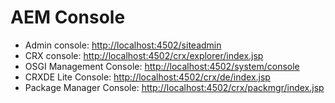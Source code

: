 # AEM Console

- Admin console: [http://localhost:4502/siteadmin](http://localhost:4502/siteadmin)
- CRX console: [http://localhost:4502/crx/explorer/index.jsp](http://localhost:4502/crx/explorer/index.jsp)
- OSGI Management Console: [http://localhost:4502/system/console](http://localhost:4502/system/console)
- CRXDE Lite Console: [http://localhost:4502/crx/de/index.jsp](http://localhost:4502/crx/de/index.jsp)
- Package Manager Console: [http://localhost:4502/crx/packmgr/index.jsp](http://localhost:4502/crx/packmgr/index.jsp)